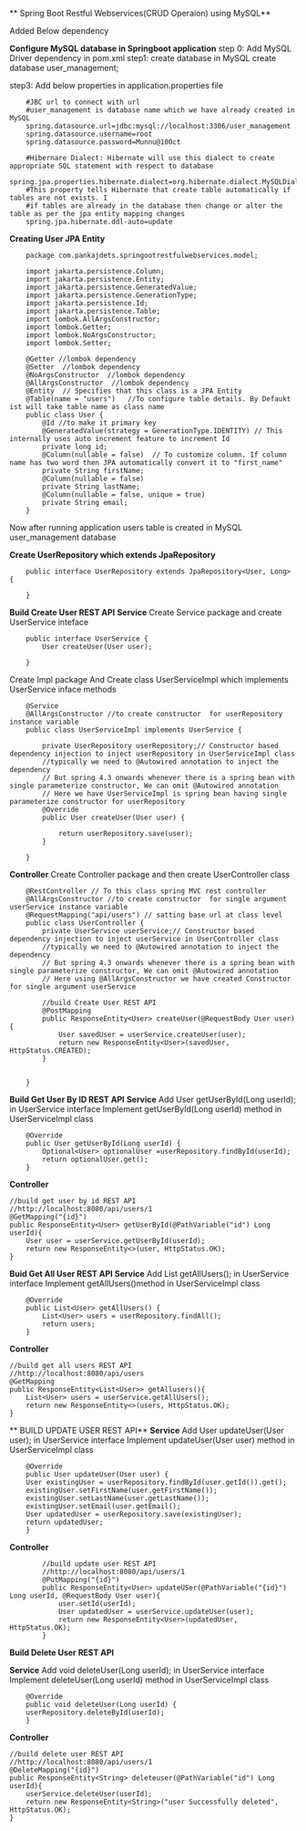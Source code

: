 ** Spring Boot Restful Webservices(CRUD Operaion) using MySQL**


Added Below dependency


**Configure MySQL database in Springboot application**
step 0: Add MySQL Driver dependency in pom.xml
step1: create database in MySQL
        create database user_management;

step3: Add below properties in application.properties file

        #JBC url to connect with url
        #user_management is database name which we have already created in MySQL
        spring.datasource.url=jdbc:mysql://localhost:3306/user_management
        spring.datasource.username=root
        spring.datasource.password=Munnu@10Oct

        #Hibernare Dialect: Hibernate will use this dialect to create appropriate SQL statement with respect to database
        spring.jpa.properties.hibernate.dialect=org.hibernate.dialect.MySQLDialect
        #This property tells Hibernate that create table automatically if tables are not exists. I
        #if tables are already in the database then change or alter the table as per the jpa entity mapping changes 
        spring.jpa.hibernate.ddl-auto=update


**Creating User JPA Entity**

        package com.pankajdets.springootrestfulwebservices.model;

        import jakarta.persistence.Column;
        import jakarta.persistence.Entity;
        import jakarta.persistence.GeneratedValue;
        import jakarta.persistence.GenerationType;
        import jakarta.persistence.Id;
        import jakarta.persistence.Table;
        import lombok.AllArgsConstructor;
        import lombok.Getter;
        import lombok.NoArgsConstructor;
        import lombok.Setter;

        @Getter //lombok dependency
        @Setter  //lombok dependency
        @NoArgsConstructor  //lombok dependency
        @AllArgsConstructor  //lombok dependency
        @Entity  // Specifies that this class is a JPA Entity
        @Table(name = "users")   //To configure table details. By Defaukt ist will take table name as class name
        public class User {
            @Id //to make it primary key
            @GeneratedValue(strategy = GenerationType.IDENTITY) // This internally uses auto increment feature to increment Id
            private long id;
            @Column(nullable = false)  // To customize column. If column name has two word then JPA automatically convert it to "first_name"
            private String firstName;
            @Column(nullable = false)
            private String lastName;
            @Column(nullable = false, unique = true)
            private String email;
        }

Now after running application users table is created in MySQL user_management database

**Create UserRepository which extends JpaRepository**

        public interface UserRepository extends JpaRepository<User, Long> {
            
        }

**Build Create User REST API**
**Service**
Create Service package and create UserService inteface

        public interface UserService {
            User createUser(User user);
            
        }

Create Impl package
And Create class UserServiceImpl which implements  UserService inface methods

        @Service
        @AllArgsConstructor //to create constructor  for userRepository instance variable 
        public class UserServiceImpl implements UserService {

            private UserRepository userRepository;// Constructor based dependency injection to inject userRepository in UserServiceImpl class
            //typically we need to @Autowired annotation to inject the dependency
            // But spring 4.3 onwards whenever there is a spring bean with single parameterize constructor, We can omit @Autowired annotation
            // Here we have UserServiceImpl is spring bean having single parameterize constructor for userRepository
            @Override
            public User createUser(User user) {
                
                return userRepository.save(user);
            }
            
        }

**Controller**
Create Controller package and then create UserController class

        @RestController // To this class spring MVC rest controller
        @AllArgsConstructor //to create constructor  for single argument  userService instance variable
        @RequestMapping("api/users") // satting base url at class level
        public class UserController {
            private UserService userService;// Constructor based dependency injection to inject userService in UserController class
            //typically we need to @Autowired annotation to inject the dependency
            // But spring 4.3 onwards whenever there is a spring bean with single parameterize constructor, We can omit @Autowired annotation
            // Here using @AllArgsConstructor we have created Constructor for single argument userService 
            
            //build Create User REST API
            @PostMapping
            public ResponseEntity<User> createUser(@RequestBody User user){
                User savedUser = userService.createUser(user);
                return new ResponseEntity<User>(savedUser, HttpStatus.CREATED);
            }

            
        }

**Build Get User By ID REST API**
**Service**
    Add User getUserById(Long userId);  in UserService interface
    Implement getUserById(Long userId) method in UserServiceImpl class

        @Override
        public User getUserById(Long userId) {
            Optional<User> optionalUser =userRepository.findById(userId);
            return optionalUser.get();
        }

**Controller**

    //build get user by id REST API
    //http://localhost:8080/api/users/1
    @GetMapping("{id}")
    public ResponseEntity<User> getUserById(@PathVariable("id") Long userId){
        User user = userService.getUserById(userId);
        return new ResponseEntity<>(user, HttpStatus.OK);
    }


**Buid Get All User REST API**
**Service**
    Add List<User> getAllUsers();  in UserService interface
    Implement  getAllUsers()method in UserServiceImpl class

        @Override
        public List<User> getAllUsers() {
            List<User> users = userRepository.findAll();
            return users;
        }
**Controller**

    //build get all users REST API
    //http://localhost:8080/api/users
    @GetMapping
    public ResponseEntity<List<User>> getAllusers(){
        List<User> users = userService.getAllUsers();
        return new ResponseEntity<>(users, HttpStatus.OK);
    }

** BUILD UPDATE USER REST API**
**Service**
    Add User updateUser(User user);  in UserService interface
    Implement updateUser(User user) method in UserServiceImpl class

        @Override
        public User updateUser(User user) {
        User existingUser = userRepository.findById(user.getId()).get();
        existingUser.setFirstName(user.getFirstName());
        existingUser.setLastName(user.getLastName());
        existingUser.setEmail(user.getEmail();
        User updatedUser = userRepository.save(existingUser);
        return updatedUser;
        }


**Controller**

            //build update user REST API
            //http://localhost:8080/api/users/1
            @PutMapping("{id}")
            public ResponseEntity<User> updateUSer(@PathVariable("{id}") Long userId, @RequestBody User user){
                user.setId(userId);
                User updatedUser = userService.updateUser(user);
                return new ResponseEntity<User>(updatedUser, HttpStatus.OK);
            }


**Build Delete User REST API**

**Service**
    Add void deleteUser(Long userId);  in UserService interface
    Implement deleteUser(Long userId) method in UserServiceImpl class

        @Override
        public void deleteUser(Long userId) {
        userRepository.deleteById(userId);
        }

**Controller**

    //build delete user REST API
    //http://localhost:8080/api/users/1
    @DeleteMapping("{id}")
    public ResponseEntity<String> deleteuser(@PathVariable("id") Long userId){
        userService.deleteUser(userId);
        return new ResponseEntity<String>("user Successfully deleted", HttpStatus.OK);
    }

    


